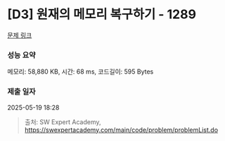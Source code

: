 # [D3] 원재의 메모리 복구하기 - 1289 

[문제 링크](https://swexpertacademy.com/main/code/problem/problemDetail.do?contestProbId=AV19AcoKI9sCFAZN) 

### 성능 요약

메모리: 58,880 KB, 시간: 68 ms, 코드길이: 595 Bytes

### 제출 일자

2025-05-19 18:28



> 출처: SW Expert Academy, https://swexpertacademy.com/main/code/problem/problemList.do